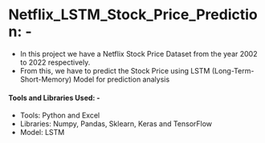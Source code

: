 # Netflix_LSTM_Stock_Price_Prediction: -

- In this project we have a Netflix Stock Price Dataset from the year 2002 to 2022 respectively. 
- From this, we have to predict the Stock Price using LSTM (Long-Term-Short-Memory) Model for prediction analysis

#### Tools and Libraries Used: -
- Tools: Python and Excel
- Libraries: Numpy, Pandas, Sklearn, Keras and TensorFlow
- Model: LSTM
